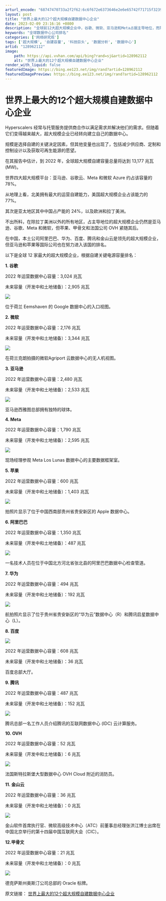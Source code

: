 ```yaml
---
arturl_encode: "68747470733a2f2f62:6c6f672e6373646e2e6e65742f71715f32393630373638372f:61727469636c652f64657461696c732f313238393632313132"
layout: post
title: "世界上最大的12个超大规模自建数据中心企业"
date: 2023-02-09 23:16:16 +0800
description: "全球前12大超大规模企业中，谷歌、微软、亚马逊和Meta占据主导地位，而阿里巴巴、华为等也在快速发展"
keywords: "全球数据中心公司排名"
categories: ['网络研究观']
tags: ['超大规模', '自建容量', '科技巨头', '数据分析', '数据中心']
artid: "128962112"
image:
    path: https://api.vvhan.com/api/bing?rand=sj&artid=128962112
    alt: "世界上最大的12个超大规模自建数据中心企业"
render_with_liquid: false
featuredImage: https://bing.ee123.net/img/rand?artid=128962112
featuredImagePreview: https://bing.ee123.net/img/rand?artid=128962112
---
```


# 世界上最大的12个超大规模自建数据中心企业

Hyperscalers 经常与托管服务提供商合作以满足需求并解决他们的需求。但随着它们变得越来越大，超大规模企业已经转向建立自己的数据中心。

规模是选择自建的关键决定因素，但其他变量也出现了，包括减少供应商、定制和控制设计以及获取可再生能源的愿望。

在其报告中估计，到 2022 年，全球超大规模自建容量总量将达到 13,177 兆瓦 (MW)。

世界四大超大规模平台：亚马逊、谷歌云、Meta 和微软 Azure 约占该容量的 78%。

从地理上看，北美拥有最大的运营自建能力，美国超大规模企业占该能力的 77%。

其次是亚太地区其中中国占产能的 24%，以及欧洲和拉丁美洲。

不出所料，在除拉丁美洲以外的所有地区，占主导地位的超大规模企业仍然是亚马逊、谷歌、Meta 和微软，但苹果、甲骨文和法国公司 OVH 紧随其后。

在中国，本土公司阿里巴巴、华为、百度、腾讯和金山云是领先的超大规模企业，但亚马逊和苹果等国际公司也在努力进入该国的排名。

以下是全球 12 家最大的超大规模企业，根据自建关键电源容量排名：

**1. 谷歌**

2022 年运营数据中心容量：3,024 兆瓦

未来容量（开发中和土地储备）：2,905 兆瓦

![](https://i-blog.csdnimg.cn/blog_migrate/d0e18b03dc058160810933f46853b75f.png)

位于荷兰 Eemshaven 的 Google 数据中心的入口视图。

**2. 微软**

2022 年运营数据中心容量：2,176 兆瓦

未来容量（开发中和土地储备）：3,344 兆瓦

![](https://i-blog.csdnimg.cn/blog_migrate/7287ec85b6fe05a0248f88c36c56ea61.png)

在荷兰克朗拍摄的微软Agriport 云数据中心的无人机视图。

**3. 亚马逊**

2022 年运营数据中心容量：2,480 兆瓦

未来容量（开发中和土地储备）：2,533 兆瓦

![](https://i-blog.csdnimg.cn/blog_migrate/b9694ab8a79ea43ac06e839791d73edd.png)

亚马逊西雅图总部拥有独特的球体。

**4. Meta**

2022 年运营数据中心容量：1,790 兆瓦

未来容量（开发中和土地储备）：2,595 兆瓦

![](https://i-blog.csdnimg.cn/blog_migrate/b4246c0fc84a65c8c2dcaa6a2059f81c.png)

现场经理参观 Meta Los Lunas 数据中心的主要数据框架室。

**5. 苹果**

2022 年运营数据中心容量：600 兆瓦

未来容量（开发中和土地储备）：1,403 兆瓦

![](https://i-blog.csdnimg.cn/blog_migrate/7b3094da51006f6c980c50500584e185.png)

拍照片显示了位于中国西南部贵州省贵安新区的 Apple 数据中心。

**6. 阿里巴巴**

2022 年运营数据中心容量：1,350 兆瓦

未来容量（开发中和土地储备）：487 兆瓦

![](https://i-blog.csdnimg.cn/blog_migrate/1af2ae6021d94a04f93aff395ee7be97.png)

一名技术人员在位于中国北方河北省张北县的阿里巴巴数据中心检查管道。

**7. 华为**

2022 年运营数据中心容量：494 兆瓦

未来容量（开发中和土地储备）：192 兆瓦

![](https://i-blog.csdnimg.cn/blog_migrate/a8eb1e0451d476279f28c09f9bba4168.png)

航拍照片显示了位于贵州省贵安新区的“华为云”数据中心（R）和腾讯启星数据中心（L）。

**8. 百度**

![](https://i-blog.csdnimg.cn/blog_migrate/4f8bee33ed2643428f9c5659a867bd17.png)

2022 年运营数据中心容量：608 兆瓦

未来容量（开发中和土地储备）：36 兆瓦

百度总部大厅。

**9. 腾讯**

2022 年运营数据中心容量：487 兆瓦

未来容量（开发中和土地储备）：152 兆瓦

![](https://i-blog.csdnimg.cn/blog_migrate/cdf84afa615a40b9b2a05faec25eb588.png)

腾讯总部一名工作人员介绍腾讯的互联网数据中心 (IDC) 云计算服务。

**10. OVH**

2022 年运营数据中心容量：52 兆瓦

未来容量（开发中和土地储备）：6 兆瓦

![](https://i-blog.csdnimg.cn/blog_migrate/09284eb314f2c5cef7978d2d99fbb78d.png)

法国斯特拉斯堡大型数据中心 OVH Cloud 附近的消防员。

**11. 金山云**

2022 年运营数据中心容量：36 兆瓦

未来容量（开发中和土地储备）：0 兆瓦

![](https://i-blog.csdnimg.cn/blog_migrate/be53d7dc50f01ef98201689544c5db6c.png)

金山软件首席执行官、微软高级技术中心（ATC）前董事总经理张洪江博士出席在中国北京举行的第十四届中国互联网大会（CIC）。

**12.甲骨文**

2022 年运营数据中心容量：21 兆瓦

未来容量（开发中和土地储备）：0 兆瓦

![](https://i-blog.csdnimg.cn/blog_migrate/87085c92aebe4009c279ddffdbf80fe6.png)

德克萨斯州奥斯汀公司总部的 Oracle 标牌。

原文链接：
[世界上最大的12个超大规模自建数据中心企业](https://mp.weixin.qq.com/s/39KiZS5RqejwPoeYATgrtw "世界上最大的12个超大规模自建数据中心企业")